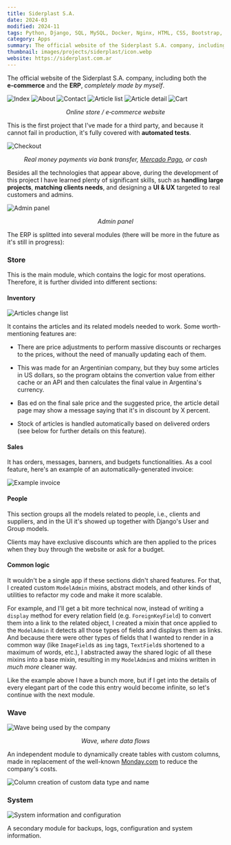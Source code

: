 ```yaml
---
title: Siderplast S.A.
date: 2024-03
modified: 2024-11
tags: Python, Django, SQL, MySQL, Docker, Nginx, HTML, CSS, Bootstrap, JavaScript, Linux, MercadoPago SDK, unittest, Coverage.py
category: Apps
summary: The official website of the Siderplast S.A. company, including both the **e‑commerce** and the **ERP**, *completely made by myself*.
thumbnail: images/projects/siderplast/icon.webp
website: https://siderplast.com.ar
---
```


The official website of the Siderplast S.A. company, including both the **e‑commerce** and the **ERP**, _completely made by myself_.

![Index]({static}/images/projects/siderplast/index.png)
![About]({static}/images/projects/siderplast/about.png)
![Contact]({static}/images/projects/siderplast/contact.png)
![Article list]({static}/images/projects/siderplast/article-list.png)
![Article detail]({static}/images/projects/siderplast/article-detail.png)
![Cart]({static}/images/projects/siderplast/cart.png)

_<p align="center">Online store / e‑commerce website</p>_

This is the first project that I've made for a third party, and because it cannot fail in production, it's fully covered with **automated tests**.

![Checkout]({static}/images/projects/siderplast/checkout.png)

_<p align="center">Real money payments via bank transfer, [Mercado Pago](https://www.mercadopago.com.ar/), or cash</p>_

Besides all the technologies that appear above, during the development of this project I have learned plenty of significant skills, such as **handling large projects**, **matching clients needs**, and designing a **UI & UX** targeted to real customers and admins.

![Admin panel]({static}/images/projects/siderplast/admin-panel.png)

_<p align="center">Admin panel</p>_

The ERP is splitted into several modules (there will be more in the future as it's still in progress):

### Store

This is the main module, which contains the logic for most operations. Therefore, it is further divided into different sections:

#### Inventory

![Articles change list]({static}/images/projects/siderplast/article-changelist.png)

It contains the articles and its related models needed to work. Some worth-mentioning features are:

-   There are price adjustments to perform massive discounts or recharges to the prices, without the need of manually updating each of them.

-   This was made for an Argentinian company, but they buy some articles in US dollars, so the program obtains the convertion value from either cache or an API and then calculates the final value in Argentina's currency.

-   Bas ed on the final sale price and the suggested price, the article detail page may show a message saying that it's in discount by X percent.

-   Stock of articles is handled automatically based on delivered orders (see below for further details on this feature).

#### Sales

It has orders, messages, banners, and budgets functionalities. As a cool feature, here's an example of an automatically-generated invoice:

![Example invoice]({static}/images/projects/siderplast/invoice.jpg)

#### People

This section groups all the models related to people, i.e., clients and suppliers, and in the UI it's showed up together with Django's User and Group models.

Clients may have exclusive discounts which are then applied to the prices when they buy through the website or ask for a budget.

#### Common logic

It wouldn't be a single app if these sections didn't shared features. For that, I created custom `ModelAdmin` mixins, abstract models, and other kinds of utilities to refactor my code and make it more scalable.

For example, and I'll get a bit more technical now, instead of writing a `display` method for every relation field (e.g. `ForeignKeyField`) to convert them into a link to the related object, I created a mixin that once applied to the `ModelAdmin` it detects all those types of fields and displays them as links. And because there were other types of fields that I wanted to render in a common way (like `ImageField`s as `img` tags, `TextField`s shortened to a maximum of words, etc.), I abstracted away the shared logic of all these mixins into a base mixin, resulting in my `ModelAdmin`s and mixins written in _much more_ cleaner way.

Like the example above I have a bunch more, but if I get into the details of every elegant part of the code this entry would become infinite, so let's continue with the next module.

### Wave

![Wave being used by the company]({static}/images/projects/siderplast/wave.png)

_<p align="center">Wave, where data flows</p>_

An independent module to dynamically create tables with custom columns, made in replacement of the well-known [Monday.com](https://monday.com) to reduce the company's costs.

![Column creation of custom data type and name]({static}/images/projects/siderplast/wave-columns.png)

### System

![System information and configuration]({static}/images/projects/siderplast/config-info.png)

A secondary module for backups, logs, configuration and system information.
